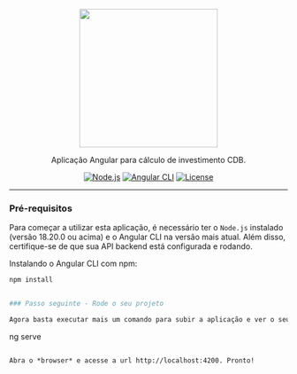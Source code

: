 <p align="center">
  <a href="https://angular.io">
    <img width="250" src="https://angular.io/assets/images/logos/angular/angular.svg">
  </a>
</p>

<div align="center">

Aplicação Angular para cálculo de investimento CDB.

[![Node.js](https://img.shields.io/badge/Node.js-v18.20.0-green?style=flat-square&logo=node.js)](https://nodejs.org/)
[![Angular CLI](https://img.shields.io/badge/Angular%20CLI-v14.0.0-red?style=flat-square&logo=angular)](https://angular.io/cli)
[![License](https://img.shields.io/badge/license-MIT-blue?style=flat-square)](https://opensource.org/licenses/MIT)

</div>

---

### Pré-requisitos

Para começar a utilizar esta aplicação, é necessário ter o `Node.js` instalado (versão 18.20.0 ou acima) e o Angular CLI na versão mais atual. Além disso, certifique-se de que sua API backend está configurada e rodando.

Instalando o Angular CLI com npm:
```bash
npm install 


### Passo seguinte - Rode o seu projeto

Agora basta executar mais um comando para subir a aplicação e ver o seu projeto rodando no *browser* ;).

```
ng serve
```

Abra o *browser* e acesse a url http://localhost:4200. Pronto!
